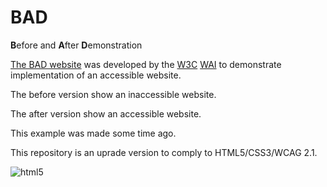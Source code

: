 # BAD
**B**efore and **A**fter **D**emonstration

[The BAD website](https://www.w3.org/WAI/demos/bad/) was developed by the [W3C](https://www.w3.org/) [WAI](https://www.w3.org/WAI/) to demonstrate implementation of an accessible website.

The before version show an inaccessible website.

The after version show an accessible website.

This example was made some time ago.

This repository is an uprade version to comply to HTML5/CSS3/WCAG 2.1.

![html5](https://a11ybadges.com/badge?logo=html5)

